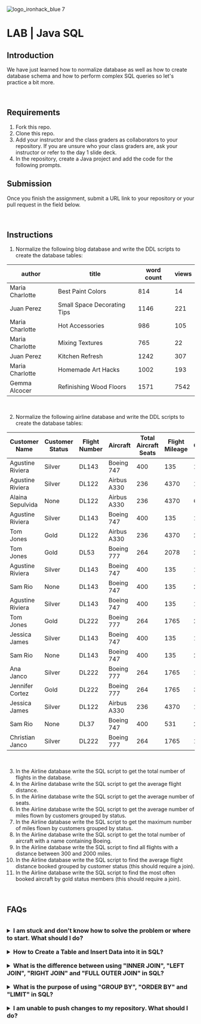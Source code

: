 ![logo_ironhack_blue 7](https://user-images.githubusercontent.com/23629340/40541063-a07a0a8a-601a-11e8-91b5-2f13e4e6b441.png)

# LAB | Java SQL

## Introduction

We have just learned how to normalize database as well as how to create database schema and how to perform complex SQL queries so let's practice a bit more.

<br>

## Requirements

1. Fork this repo.
2. Clone this repo.
3. Add your instructor and the class graders as collaborators to your repository. If you are unsure who your class graders are, ask your instructor or refer to the day 1 slide deck.
4. In the repository, create a Java project and add the code for the following prompts.

## Submission

Once you finish the assignment, submit a URL link to your repository or your pull request in the field below.

<br>

## Instructions

1.  Normalize the following blog database and write the DDL scripts to create the database tables:

| author          | title                       | word count | views |
| --------------- | --------------------------- | ---------- | ----- |
| Maria Charlotte | Best Paint Colors           | 814        | 14    |
| Juan Perez      | Small Space Decorating Tips | 1146       | 221   |
| Maria Charlotte | Hot Accessories             | 986        | 105   |
| Maria Charlotte | Mixing Textures             | 765        | 22    |
| Juan Perez      | Kitchen Refresh             | 1242       | 307   |
| Maria Charlotte | Homemade Art Hacks          | 1002       | 193   |
| Gemma Alcocer   | Refinishing Wood Floors     | 1571       | 7542  |

<br>

2.  Normalize the following airline database and write the DDL scripts to create the database tables:

| Customer Name    | Customer Status | Flight Number | Aircraft    | Total Aircraft Seats | Flight Mileage | Total Customer Mileage |
| ---------------- | --------------- | ------------- | ----------- | -------------------- | -------------- | ---------------------- |
| Agustine Riviera | Silver          | DL143         | Boeing 747  | 400                  | 135            | 115235                 |
| Agustine Riviera | Silver          | DL122         | Airbus A330 | 236                  | 4370           | 115235                 |
| Alaina Sepulvida | None            | DL122         | Airbus A330 | 236                  | 4370           | 6008                   |
| Agustine Riviera | Silver          | DL143         | Boeing 747  | 400                  | 135            | 115235                 |
| Tom Jones        | Gold            | DL122         | Airbus A330 | 236                  | 4370           | 205767                 |
| Tom Jones        | Gold            | DL53          | Boeing 777  | 264                  | 2078           | 205767                 |
| Agustine Riviera | Silver          | DL143         | Boeing 747  | 400                  | 135            | 115235                 |
| Sam Rio          | None            | DL143         | Boeing 747  | 400                  | 135            | 2653                   |
| Agustine Riviera | Silver          | DL143         | Boeing 747  | 400                  | 135            | 115235                 |
| Tom Jones        | Gold            | DL222         | Boeing 777  | 264                  | 1765           | 205767                 |
| Jessica James    | Silver          | DL143         | Boeing 747  | 400                  | 135            | 127656                 |
| Sam Rio          | None            | DL143         | Boeing 747  | 400                  | 135            | 2653                   |
| Ana Janco        | Silver          | DL222         | Boeing 777  | 264                  | 1765           | 136773                 |
| Jennifer Cortez  | Gold            | DL222         | Boeing 777  | 264                  | 1765           | 300582                 |
| Jessica James    | Silver          | DL122         | Airbus A330 | 236                  | 4370           | 127656                 |
| Sam Rio          | None            | DL37          | Boeing 747  | 400                  | 531            | 2653                   |
| Christian Janco  | Silver          | DL222         | Boeing 777  | 264                  | 1765           | 14642                  |

<br>

3. In the Airline database write the SQL script to get the total number of flights in the database.
4. In the Airline database write the SQL script to get the average flight distance.
5. In the Airline database write the SQL script to get the average number of seats.
6. In the Airline database write the SQL script to get the average number of miles flown by customers grouped by status.
7. In the Airline database write the SQL script to get the maximum number of miles flown by customers grouped by status.
8. In the Airline database write the SQL script to get the total number of aircraft with a name containing Boeing.
9. In the Airline database write the SQL script to find all flights with a distance between 300 and 2000 miles.
10. In the Airline database write the SQL script to find the average flight distance booked grouped by customer status (this should require a join).
11. In the Airline database write the SQL script to find the most often booked aircraft by gold status members (this should require a join).

<br>

## FAQs

<br>

<details>
  <summary style="font-size: 16px; cursor: pointer; outline: none; font-weight: bold;">I am stuck and don't know how to solve the problem or where to start. What should I do?</summary>

  <br> <!-- ✅ -->

  If you are stuck in your code and don't know how to solve the problem or where to start, you should take a step back and try to form a clear, straight forward question about the specific issue you are facing. The process you will go through while trying to define this question, will help you narrow down the problem and come up with potential solutions.

  For example, are you facing a problem because you don't understand the concept or are you receiving an error message that you don't know how to fix? It is usually helpful to try to state the problem as clearly as possible, including any error messages you are receiving. This can help you communicate the issue to others and potentially get help from classmates or online resources.

  Once you have a clear understanding of the problem, you should be able to start working toward the solution.

 </details>

<br>

<details>
  <summary style="font-size: 16px; cursor: pointer; outline: none; font-weight: bold;">How to Create a Table and Insert Data into it in SQL?</summary>

  <br> <!-- ✅ -->

  Creating a table and inserting data into it are the two most basic tasks you will perform in SQL. Here's how you can do it:

  1. Creating a Table

  To create a table, you need to use the CREATE TABLE statement. Here's an example of how you can create a table named "employees":

  ```sql
  CREATE TABLE employees (
    id INT NOT NULL PRIMARY KEY AUTO_INCREMENT,
    name VARCHAR(50) NOT NULL,
    age INT NOT NULL,
    salary DECIMAL(10, 2) NOT NULL
  );
  ```

  2. Inserting Data into a Table

  Once you have created a table, you can insert data into it. To insert data, you use the INSERT INTO statement. Here's an example of how you can insert data into the "employees" table:

  ```sql
  INSERT INTO employees (name, age, salary)
  VALUES ('John Doe', 32, 50000),
        ('Jane Doe', 28, 45000),
        ('Jim Smith', 40, 55000);
  ```

  The above code inserts three rows into the "employees" table. You can insert as many rows as you like, just separate each row by a comma.

 </details>

<br>

<details>
  <summary style="font-size: 16px; cursor: pointer; outline: none; font-weight: bold;">What is the difference between using "INNER JOIN", "LEFT JOIN", "RIGHT JOIN" and "FULL OUTER JOIN" in SQL?</summary>

  <br> <!-- ✅ -->

  An `INNER JOIN` returns only the rows that have matching values in both tables. It returns only the common values.

  A `LEFT JOIN` returns all the rows from the left table and matching values from the right table. If there is no match, it returns NULL values.

  A `RIGHT JOIN` returns all the rows from the right table and matching values from the left table. If there is no match, it returns NULL values.

  A `FULL OUTER JOIN` returns all the rows from both tables, including matching and non-matching values. If there is no match, it returns NULL values.

  Code Snippets:

  INNER JOIN:

  ```sql
  SELECT *
  FROM table1
  INNER JOIN table2
  ON table1.column = table2.column;
  ```

  LEFT JOIN:

  ```sql
  SELECT *
  FROM table1
  LEFT JOIN table2
  ON table1.column = table2.column;
  ```

  RIGHT JOIN:

  ```sql
  SELECT *
  FROM table1
  RIGHT JOIN table2
  ON table1.column = table2.column;
  ```

  FULL OUTER JOIN:

  ```sql
  SELECT *
  FROM table1
  FULL OUTER JOIN table2
  ON table1.column = table2.column;
  ```

  <br>

   

</details>

<br>

<details>
  <summary style="font-size: 16px; cursor: pointer; outline: none; font-weight: bold;">What is the purpose of using "GROUP BY", "ORDER BY" and "LIMIT" in SQL?</summary>

  <br> <!-- ✅ -->

  1. `GROUP BY` in SQL is used to group together rows that have the same values in specified columns. This is useful when you want to perform aggregate functions (such as SUM, AVG, MIN, MAX) on each group, rather than on the entire result set. For example, if you have a table of sales transactions and you want to see the total sales for each salesperson, you would use the following SQL code:

   ```sql
   SELECT salesperson, SUM(sales)
   FROM sales_table
   GROUP BY salesperson;
   ```

  2. `ORDER BY` in SQL is used to sort the result set in ascending or descending order based on one or more columns. For example, if you have a table of customers and you want to see the list sorted by last name, you would use the following SQL code:

   ```sql
   SELECT *
   FROM customers
   ORDER BY last_name;
   ```

  3. `LIMIT` in SQL is used to specify the maximum number of rows to be returned to the result set. For example, if you only want to see the first 10 customers in the list, you would use the following SQL code:

   ```sql
   SELECT *
   FROM customers
   LIMIT 10;
   ```

  By combining these statements, you can produce sophisticated queries that can meet a wide range of needs.

  <br>

   

</details>

<br>

<details>
  <summary style="font-size: 16px; cursor: pointer; outline: none; font-weight: bold;">I am unable to push changes to my repository. What should I do?</summary>

  <br> <!-- ✅ -->

  If you are unable to push changes to your repository, here are a few steps that you can follow:

  1. Check your internet connection: Ensure that your internet connection is stable and working.
  1. Verify your repository URL: Make sure that you are using the correct repository URL to push your changes.
  2. Check Git credentials: Ensure that your Git credentials are up-to-date and correct. You can check your credentials using the following command:

  ```bash
  git config --list
  ```

  4. Update your local repository: Before pushing changes, make sure that your local repository is up-to-date with the remote repository. You can update your local repository using the following command:

  ```bash
  git fetch origin
  ```

  5. Check for conflicts: If there are any conflicts between your local repository and the remote repository, resolve them before pushing changes.
  6. Push changes: Once you have resolved any conflicts and updated your local repository, you can try pushing changes again using the following command:

  ```bash
  git push origin <branch_name>
  ```

</details>
